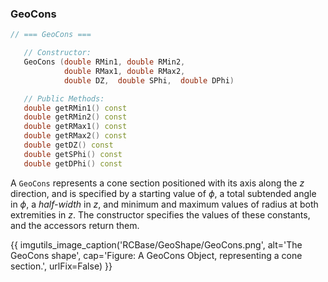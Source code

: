 ### GeoCons


```cpp
// === GeoCons ===

   // Constructor:
   GeoCons (double RMin1, double RMin2,   
            double RMax1, double RMax2, 
            double DZ,  double SPhi,  double DPhi)

   // Public Methods:
   double getRMin1() const
   double getRMin2() const
   double getRMax1() const
   double getRMax2() const
   double getDZ() const
   double getSPhi() const
   double getDPhi() const
```

A `GeoCons` represents a cone section positioned with its axis along the $z$ direction, and is specified by a starting value of $\phi$, a total subtended angle in $\phi$, a *half-width* in $z$, and minimum and maximum values of radius at both extremities in $z$.  The constructor specifies the values of these constants, and the accessors return them.


{{ imgutils_image_caption('RCBase/GeoShape/GeoCons.png', 
   alt='The GeoCons shape', 
   cap='Figure: A GeoCons Object, representing a cone section.',
   urlFix=False) 
}}



